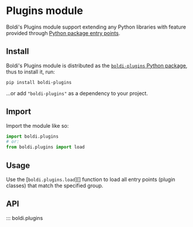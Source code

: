# Plugins module

Boldi's Plugins module support extending any Python libraries with feature provided through
[Python package entry points](https://setuptools.pypa.io/en/latest/userguide/entry_point.html).

## Install

Boldi's Plugins module is distributed as the
[`boldi-plugins` Python package](https://pypi.org/project/boldi-plugin/),
thus to install it, run:

```shell
pip install boldi-plugins
```

...or add `"boldi-plugins"` as a dependency to your project.

## Import

Import the module like so:

```py
import boldi.plugins
# or:
from boldi.plugins import load
```

## Usage

Use the [`boldi.plugins.load`][] function to load all entry points (plugin classes)
that match the specified group.

## API

::: boldi.plugins
